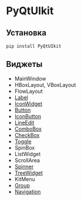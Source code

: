 # PyQtUIkit

## Установка

```shell
pip install PyQtUIkit
```

## Виджеты

- MainWindow
- HBoxLayout, VBoxLayout
- FlowLayout
- [Label](doc%2Flabel.md)
- [IconWidget](doc%2Ficon_widget.md)
- [Button](doc%2Fbutton.md)
- [IconButton](doc%2Ficon_button.md)
- [LineEdit](doc%2Fline_edit.md)
- [ComboBox](doc%2Fcombo_box.md)
- [CheckBox](doc%2Fcheck_box.md)
- [Toggle](doc%2Ftoggle.md)
- SpinBox
- ListWidget
- ScrollArea
- [Spinner](doc%2Fspinner.md)
- [TreeWidget](doc%2Ftree_widget.md)
- KitMenu
- [Group](doc%2Fgroup.md)
- [Navigation](doc%2Fnavigation.md)

